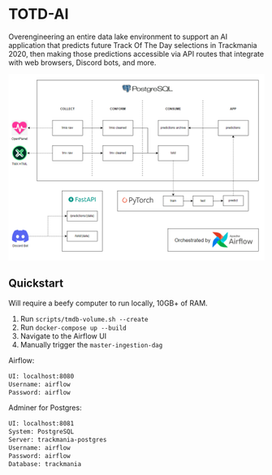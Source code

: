 # TOTD-AI

Overengineering an entire data lake environment to support an AI application that predicts future Track Of The Day selections in Trackmania 2020, then making those predictions accessible via API routes that integrate with web browsers, Discord bots, and more.

<img src="./docs/architecture.png"/>

## Quickstart

Will require a beefy computer to run locally, 10GB+ of RAM.
1. Run `scripts/tmdb-volume.sh --create`
2. Run `docker-compose up --build`
3. Navigate to the Airflow UI
4. Manually trigger the `master-ingestion-dag`

Airflow:
```
UI: localhost:8080
Username: airflow
Password: airflow
```

Adminer for Postgres:
```
UI: localhost:8081
System: PostgreSQL
Server: trackmania-postgres
Username: airflow
Password: airflow
Database: trackmania
```
